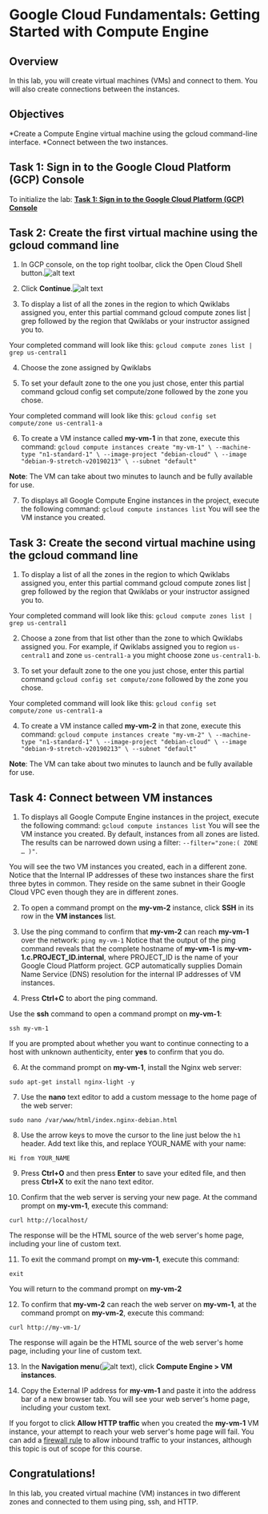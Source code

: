 # Google Cloud Fundamentals: Getting Started with Compute Engine

## Overview
In this lab, you will create virtual machines (VMs) and connect to them. You will also create connections between the instances.

## Objectives
*Create a Compute Engine virtual machine using the gcloud command-line interface.
*Connect between the two instances.

## Task 1: Sign in to the Google Cloud Platform (GCP) Console
To initialize the lab: [**Task 1: Sign in to the Google Cloud Platform (GCP) Console**](https://github.com/SymbioteKe/GADS-2020-GCP-Practice-Project/blob/translation/translation/Task%201%20-%20Sign%20in%20to%20the%20Google%20Cloud%20Platform%20(GCP)%20Console.md)

## Task 2: Create the first virtual machine using the gcloud command line

1. In GCP console, on the top right toolbar, click the Open Cloud Shell button.![alt text](https://cdn.qwiklabs.com/vdY5e%2Fan9ZGXw5a%2FZMb1agpXhRGozsOadHURcR8thAQ%3D)

2. Click **Continue**.![alt text](https://cdn.qwiklabs.com/lr3PBRjWIrJ%2BMQnE8kCkOnRQQVgJnWSg4UWk16f0s%2FA%3D)

3. To display a list of all the zones in the region to which Qwiklabs assigned you, enter this partial command gcloud compute zones list | grep followed by the region that Qwiklabs or your instructor assigned you to.

Your completed command will look like this:
`gcloud compute zones list | grep us-central1`

4. Choose the zone assigned by Qwiklabs

5. To set your default zone to the one you just chose, enter this partial command gcloud config set compute/zone followed by the zone you chose.

Your completed command will look like this:
`gcloud config set compute/zone us-central1-a`

6. To create a VM instance called **my-vm-1** in that zone, execute this command:
`gcloud compute instances create "my-vm-1" \
--machine-type "n1-standard-1" \
--image-project "debian-cloud" \
--image "debian-9-stretch-v20190213" \
--subnet "default"`

**Note**: The VM can take about two minutes to launch and be fully available for use.

7. To displays all Google Compute Engine instances in the project, execute the following command:
 `gcloud compute instances list`
 You will see the VM instance you created.

## Task 3: Create the second virtual machine using the gcloud command line

1. To display a list of all the zones in the region to which Qwiklabs assigned you, enter this partial command gcloud compute zones list | grep followed by the region that Qwiklabs or your instructor assigned you to.

Your completed command will look like this:
`gcloud compute zones list | grep us-central1`

2. Choose a zone from that list other than the zone to which Qwiklabs assigned you. For example, if Qwiklabs assigned you to region `us-central1` and zone `us-central1-a` you might choose zone `us-central1-b`.

3. To set your default zone to the one you just chose, enter this partial command `gcloud config set compute/zone` followed by the zone you chose.

Your completed command will look like this:
`gcloud config set compute/zone us-central1-a`

4. To create a VM instance called **my-vm-2** in that zone, execute this command:
`gcloud compute instances create "my-vm-2" \
--machine-type "n1-standard-1" \
--image-project "debian-cloud" \
--image "debian-9-stretch-v20190213" \
--subnet "default"`

**Note**: The VM can take about two minutes to launch and be fully available for use.

## Task 4: Connect between VM instances
1. To displays all Google Compute Engine instances in the project, execute the following command:
 `gcloud compute instances list`
 You will see the VM instance you created.
 By default, instances from all zones are listed. The results can be narrowed down using a filter: `--filter="zone:( ZONE … )"`.

You will see the two VM instances you created, each in a different zone.
Notice that the Internal IP addresses of these two instances share the first three bytes in common. They reside on the same subnet in their Google Cloud VPC even though they are in different zones.

2. To open a command prompt on the **my-vm-2** instance, click **SSH** in its row in the **VM instances** list.

3. Use the ping command to confirm that **my-vm-2** can reach **my-vm-1** over the network:
`ping my-vm-1`
Notice that the output of the ping command reveals that the complete hostname of **my-vm-1** is **my-vm-1.c.PROJECT_ID.internal**, where PROJECT_ID is the name of your Google Cloud Platform project. GCP automatically supplies Domain Name Service (DNS) resolution for the internal IP addresses of VM instances.

4. Press **Ctrl+C** to abort the ping command.

Use the **ssh** command to open a command prompt on **my-vm-1**:

`ssh my-vm-1`

If you are prompted about whether you want to continue connecting to a host with unknown authenticity, enter **yes** to confirm that you do.

6. At the command prompt on **my-vm-1**, install the Nginx web server:

`sudo apt-get install nginx-light -y`

7. Use the **nano** text editor to add a custom message to the home page of the web server:

`sudo nano /var/www/html/index.nginx-debian.html`

8. Use the arrow keys to move the cursor to the line just below the `h1` header. Add text like this, and replace YOUR_NAME with your name:

`Hi from YOUR_NAME`

9. Press **Ctrl+O** and then press **Enter** to save your edited file, and then press **Ctrl+X** to exit the nano text editor.

10. Confirm that the web server is serving your new page. At the command prompt on **my-vm-1**, execute this command:

`curl http://localhost/`

The response will be the HTML source of the web server's home page, including your line of custom text.

11. To exit the command prompt on **my-vm-1**, execute this command:

`exit`

You will return to the command prompt on **my-vm-2**

12. To confirm that **my-vm-2** can reach the web server on **my-vm-1**, at the command prompt on **my-vm-2**, execute this command:

`curl http://my-vm-1/`

The response will again be the HTML source of the web server's home page, including your line of custom text.

13. In the **Navigation menu**(![alt text](https://cdn.qwiklabs.com/LyLHJ5I3gtYdRN1pHDZ2JK2vbd1sM6W2viT0OzyRPTs%3D)), click **Compute Engine > VM instances**.

14. Copy the External IP address for **my-vm-1** and paste it into the address bar of a new browser tab. You will see your web server's home page, including your custom text.

If you forgot to click **Allow HTTP traffic** when you created the **my-vm-1** VM instance, your attempt to reach your web server's home page will fail. You can add a [firewall rule](https://cloud.google.com/vpc/docs/firewalls) to allow inbound traffic to your instances, although this topic is out of scope for this course.

## Congratulations!
In this lab, you created virtual machine (VM) instances in two different zones and connected to them using ping, ssh, and HTTP.
